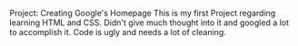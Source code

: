 Project: Creating Google's Homepage 
This is my first Project regarding learning HTML and CSS.
Didn't give much thought into it and googled a lot to accomplish it.
Code is ugly and needs a lot of cleaning.

